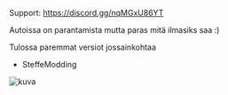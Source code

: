 Support: https://discord.gg/nqMGxU86YT

Autoissa on parantamista mutta paras mitä ilmasiks saa :)

Tulossa paremmat versiot jossainkohtaa

- SteffeModding

![kuva](https://user-images.githubusercontent.com/95856241/183893186-6f380408-e55d-4cb0-b084-a9073a1413da.png)
